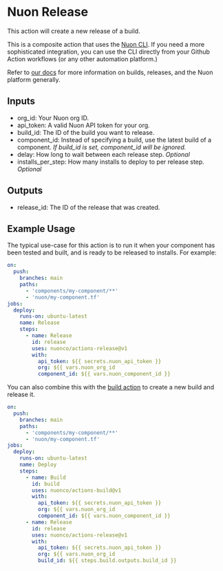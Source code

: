 # Nuon Release

This action will create a new release of a build.

This is a composite action that uses the [Nuon CLI](https://docs.nuon.co/quickstart#installing-the-cli-and-terraform-provider). If you need a more sophisticated integration, you can use the CLI directly from your Github Action workflows (or any other automation platform.)

Refer to [our docs](https://docs.nuon.co) for more information on builds, releases, and the Nuon platform generally.

## Inputs

- org_id: Your Nuon org ID.
- api_token: A valid Nuon API token for your org.
- build_id: The ID of the build you want to release.
- component_id: Instead of specifying a build, use the latest build of a component. _If build_id is set, component_id will be ignored._
- delay: How long to wait between each release step. _Optional_
- installs_per_step: How many installs to deploy to per release step. _Optional_

## Outputs

- release_id: The ID of the release that was created.

## Example Usage

The typical use-case for this action is to run it when your component has been tested and built, and is ready to be released to installs. For example:

```yaml
on:
  push:
    branches: main
    paths:
      - 'components/my-component/**'
      - 'nuon/my-component.tf'
jobs:
  deploy:
    runs-on: ubuntu-latest
    name: Release
    steps:
      - name: Release
        id: release
        uses: nuonco/actions-release@v1
        with:
          api_token: ${{ secrets.nuon_api_token }}
          org: ${{ vars.nuon_org_id
          component_id: ${{ vars.nuon_component_id }}
```

You can also combine this with the [build action](https://github.com/nuonco/actions-build) to create a new build and release it.

```yaml
on:
  push:
    branches: main
    paths:
      - 'components/my-component/**'
      - 'nuon/my-component.tf'
jobs:
  deploy:
    runs-on: ubuntu-latest
    name: Deploy
    steps:
      - name: Build
        id: build
        uses: nuonco/actions-build@v1
        with:
          api_token: ${{ secrets.nuon_api_token }}
          org: ${{ vars.nuon_org_id
          component_id: ${{ vars.nuon_component_id }}
      - name: Release
        id: release
        uses: nuonco/actions-release@v1
        with:
          api_token: ${{ secrets.nuon_api_token }}
          org: ${{ vars.nuon_org_id
          build_id: ${{ steps.build.outputs.build_id }}
```
